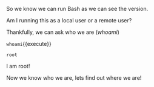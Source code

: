 So we know we can run Bash as we can see the version.

Am I running this as a local user or a remote user?

Thankfully, we can ask who we are (*whoami*)

`whoami`{{execute}}

```
root
```

I am root!

Now we know who we are, lets find out where we are!
